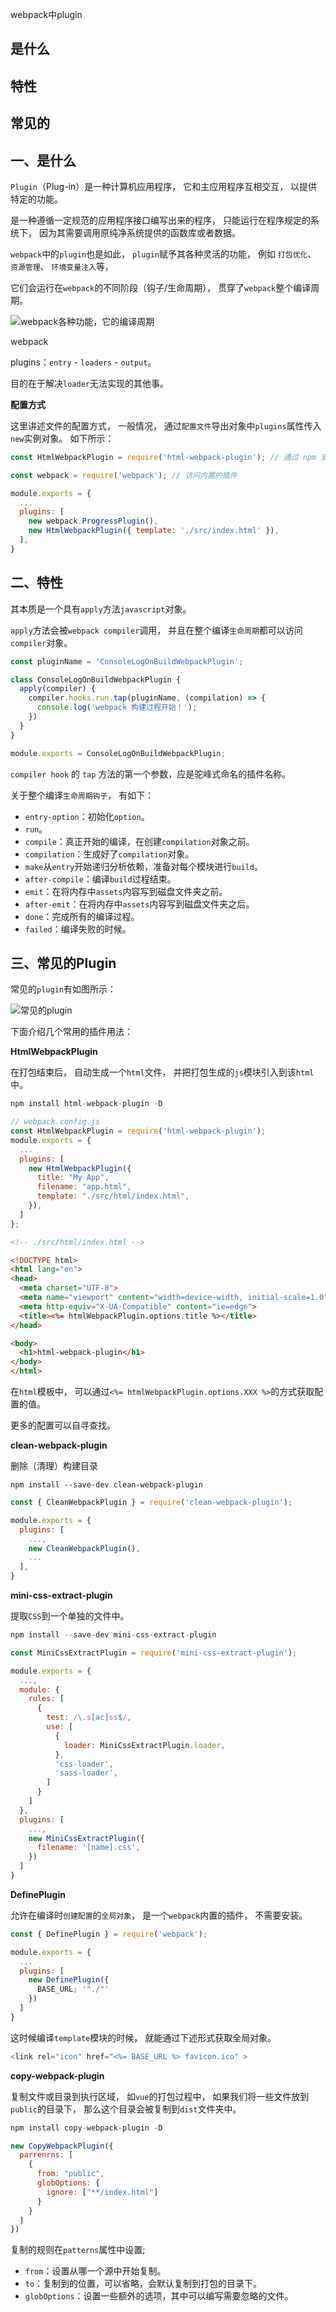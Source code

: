webpack中plugin

## 是什么
## 特性
## 常见的

## 一、是什么

`Plugin`（Plug-in）是一种计算机应用程序，
它和主应用程序互相交互，
以提供特定的功能。

是一种遵循一定规范的应用程序接口编写出来的程序，
只能运行在程序规定的系统下，
因为其需要调用原纯净系统提供的函数库或者数据。

`webpack`中的`plugin`也是如此，
`plugin`赋予其各种灵活的功能，
例如
`打包优化`、
`资源管理`、
`环境变量注入`等，

它们会运行在`webpack`的不同阶段（钩子/生命周期），
贯穿了`webpack`整个编译周期。

![webpack各种功能，它的编译周期](../images/webpack/webpack常见的Plugin和解决的问题/1.png)

webpack

plugins：`entry` - `loaders` - `output`。

目的在于解决`loader`无法实现的其他事。

**配置方式**

这里讲述文件的配置方式，
一般情况，
通过`配置文件`导出对象中`plugins`属性传入`new`实例对象。
如下所示：

```js
const HtmlWebpackPlugin = require('html-webpack-plugin'); // 通过 npm 安装

const webpack = require('webpack'); // 访问内置的插件

module.exports = {
  ...
  plugins: [
    new webpack.ProgressPlugin(),
    new HtmlWebpackPlugin({ template: './src/index.html' }),
  ],
}
```

## 二、特性

其本质是一个具有`apply`方法`javascript`对象。

`apply`方法会被`webpack compiler`调用，
并且在整个编译`生命周期`都可以访问`compiler`对象。

```js
const pluginName = 'ConsoleLogOnBuildWebpackPlugin';

class ConsoleLogOnBuildWebpackPlugin {
  apply(compiler) {
    compiler.hooks.run.tap(pluginName, (compilation) => {
      console.log('webpack 构建过程开始！');
    })
  }
}

module.exports = ConsoleLogOnBuildWebpackPlugin;
```

`compiler hook` 的 `tap` 方法的第一个参数，应是驼峰式命名的插件名称。

关于整个编译`生命周期钩子`，
有如下：

- `entry-option`：初始化`option`。
- `run`。
- `compile`：真正开始的编译，在创建`compilation`对象之前。
- `compilation`：生成好了`compilation`对象。
- `make`从`entry`开始递归分析依赖，准备对每个模块进行`build`。
- `after-compile`：编译`build`过程结束。
- `emit`：在将内存中`assets`内容写到磁盘文件夹之前。
- `after-emit`：在将内存中`assets`内容写到磁盘文件夹之后。
- `done`：完成所有的编译过程。
- `failed`：编译失败的时候。

## 三、常见的Plugin

常见的`plugin`有如图所示：

![常见的plugin](../images/webpack/webpack常见的Plugin和解决的问题/2.png)

下面介绍几个常用的插件用法：

**HtmlWebpackPlugin**

在打包结束后，
自动生成一个`html`文件，
并把打包生成的`js`模块引入到该`html`中。

```js
npm install html-webpack-plugin -D
```

```js
// webpack.config.js
const HtmlWebpackPlugin = require('html-webpack-plugin');
module.exports = {
  ...
  plugins: [
    new HtmlWebpackPlugin({
      title: "My App",
      filename: "app.html",
      template: "./src/html/index.html",
    }),
  ]
};
```

```html
<!-- ./src/html/index.html -->

<!DOCTYPE html>
<html lang="en">
<head>
  <meta charset="UTF-8">
  <meta name="viewport" content="width=device-width, initial-scale=1.0">
  <meta http-equiv="X-UA-Compatible" content="ie=edge">
  <title><%= htmlWebpackPlugin.options.title %></title>
</head>

<body>
  <h1>html-webpack-plugin</h1>
</body>
</html>
```
在`html`模板中，
可以通过`<%= htmlWebpackPlugin.options.XXX %>`的方式获取配置的值。

更多的配置可以自寻查找。

**clean-webpack-plugin**

删除（清理）构建目录

`npm install --save-dev clean-webpack-plugin`

```js
const { CleanWebpackPlugin } = require('clean-webpack-plugin');

module.exports = {
  plugins: [
    ...,
    new CleanWebpackPlugin(),
    ...
  ],
}
```

**mini-css-extract-plugin**

提取`CSS`到一个单独的文件中。

```js
npm install --save-dev mini-css-extract-plugin
```

```js
const MiniCssExtractPlugin = require('mini-css-extract-plugin');

module.exports = {
  ...,
  module: {
    rules: [
      {
        test: /\.s[ac]ss$/,
        use: [
          {
            loader: MiniCssExtractPlugin.loader,
          },
          'css-loader',
          'sass-loader',
        ]
      }
    ]
  },
  plugins: [
    ...,
    new MiniCssExtractPlugin({
      filename: '[name].css',
    })
  ]
}
```

**DefinePlugin**

允许在编译时`创建配置`的`全局对象`，
是一个`webpack`内置的插件，
不需要安装。

```js
const { DefinePlugin } = require('webpack');

module.exports = {
  ...
  plugins: [
    new DefinePlugin({
      BASE_URL; '"./"'
    })
  ]
}
```

这时候编译`template`模块的时候，
就能通过下述形式获取全局对象。

```js
<link rel="icon" href="<%= BASE_URL %> favicon.ico" >
```

**copy-webpack-plugin**

复制文件或目录到执行区域，
如`vue`的打包过程中，
如果我们将一些文件放到`public`的目录下，
那么这个目录会被复制到`dist`文件夹中。

```js
npm install copy-webpack-plugin -D
```

```js
new CopyWebpackPlugin({
  parrenrns: [
    {
      from: "public",
      globOptions: {
        ignore: ["**/index.html"]
      }
    }
  ]
})
```
复制的规则在`patterns`属性中设置;

- `from`：设置从哪一个源中开始复制。
- `to`：复制到的位置，可以省略，会默认复制到打包的目录下。
- `globOptions`：设置一些额外的选项，其中可以编写需要忽略的文件。

